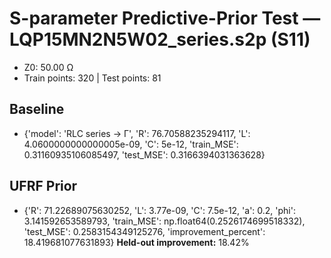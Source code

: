 # S-parameter Predictive-Prior Test — LQP15MN2N5W02_series.s2p (S11)
- Z0: 50.00 Ω
- Train points: 320  |  Test points: 81

## Baseline
- {'model': 'RLC series -> Γ', 'R': 76.70588235294117, 'L': 4.0600000000000005e-09, 'C': 5e-12, 'train_MSE': 0.31160935106085497, 'test_MSE': 0.3166394031363628}

## UFRF Prior
- {'R': 71.22689075630252, 'L': 3.77e-09, 'C': 7.5e-12, 'a': 0.2, 'phi': 3.141592653589793, 'train_MSE': np.float64(0.2526174699518332), 'test_MSE': 0.2583154349125276, 'improvement_percent': 18.419681077631893}
**Held-out improvement:** 18.42%